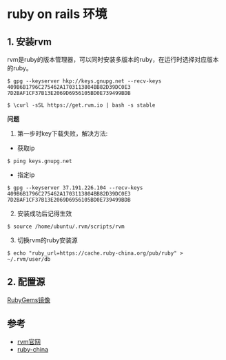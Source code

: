 # ruby on rails 环境

## 1. 安装rvm

rvm是ruby的版本管理器，可以同时安装多版本的ruby，在运行时选择对应版本的ruby。

```shell
$ gpg --keyserver hkp://keys.gnupg.net --recv-keys 409B6B1796C275462A1703113804BB82D39DC0E3 7D2BAF1CF37B13E2069D6956105BD0E739499BDB

$ \curl -sSL https://get.rvm.io | bash -s stable
```

**问题**

1. 第一步时key下载失败，解决方法:

- 获取ip
```shell
$ ping keys.gnupg.net
```

- 指定ip
```shell
$ gpg --keyserver 37.191.226.104 --recv-keys 409B6B1796C275462A1703113804BB82D39DC0E3 7D2BAF1CF37B13E2069D6956105BD0E739499BDB
```

2. 安装成功后记得生效

```shell
$ source /home/ubuntu/.rvm/scripts/rvm
```

3. 切换rvm的ruby安装源

```shell
$ echo "ruby_url=https://cache.ruby-china.org/pub/ruby" > ~/.rvm/user/db
```

## 2. 配置源

[RubyGems镜像](https://ruby.taobao.org/)

## 参考

- [rvm官网](https://rvm.io/)
- [ruby-china](https://ruby-china.org/wiki/rvm-guide)